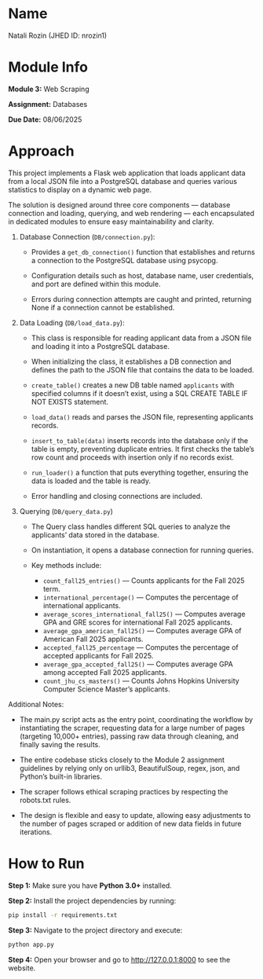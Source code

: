 # Name
Natali Rozin (JHED ID: nrozin1)

# Module Info
**Module 3:** Web Scraping

**Assignment:** Databases

**Due Date:** 08/06/2025

# Approach
This project implements a Flask web application that loads applicant data from a local JSON file into a PostgreSQL database and queries various statistics to display on a dynamic web page.

The solution is designed around three core components — database connection and loading, querying, and web rendering — each encapsulated in dedicated modules to ensure easy maintainability and clarity.

1. Database Connection (`DB/connection.py`):
   - Provides a `get_db_connection()` function that establishes and returns a connection to the PostgreSQL database using psycopg.

   - Configuration details such as host, database name, user credentials, and port are defined within this module.

   - Errors during connection attempts are caught and printed, returning None if a connection cannot be established.

2. Data Loading (`DB/load_data.py`):
   - This class is responsible for reading applicant data from a JSON file and loading it into a PostgreSQL database.

   - When initializing the class, it establishes a DB connection and defines the path to the JSON file that contains the data to be loaded.

   - `create_table()` creates a new DB table named `applicants` with specified columns if it doesn’t exist, using a SQL CREATE TABLE IF NOT EXISTS statement.

   - `load_data()` reads and parses the JSON file, representing applicants records.

   - `insert_to_table(data)` inserts records into the database only if the table is empty, preventing duplicate entries. It first checks the table’s row count and proceeds with insertion only if no records exist.

   - `run_loader()` a function that puts everything together, ensuring the data is loaded and the table is ready.

   - Error handling and closing connections are included.

3. Querying (`DB/query_data.py`)
   - The Query class handles different SQL queries to analyze the applicants’ data stored in the database.

   - On instantiation, it opens a database connection for running queries.

   - Key methods include:
      - `count_fall25_entries()` — Counts applicants for the Fall 2025 term.
      - `international_percentage()` — Computes the percentage of international applicants.
      - `average_scores_international_fall25()` — Computes average GPA and GRE scores for international Fall 2025 applicants.
      - `average_gpa_american_fall25()` — Computes average GPA of American Fall 2025 applicants.
      - `accepted_fall25_percentage` — Computes the percentage of accepted applicants for Fall 2025.
      - `average_gpa_accepted_fall25()` — Computes average GPA among accepted Fall 2025 applicants.
      - `count_jhu_cs_masters()` — Counts Johns Hopkins University Computer Science Master’s applicants.

Additional Notes:
- The main.py script acts as the entry point, coordinating the workflow by instantiating the scraper, requesting data for a large number of pages (targeting 10,000+ entries), passing raw data through cleaning, and finally saving the results.

- The entire codebase sticks closely to the Module 2 assignment guidelines by relying only on urllib3, BeautifulSoup, regex, json, and Python’s built-in libraries.

- The scraper follows ethical scraping practices by respecting the robots.txt rules.

- The design is flexible and easy to update, allowing easy adjustments to the number of pages scraped or addition of new data fields in future iterations.

# How to Run
**Step 1:** Make sure you have **Python 3.0+** installed.

**Step 2:** Install the project dependencies by running:
```bash
pip install -r requirements.txt
```

**Step 3:** Navigate to the project directory and execute:
```bash
python app.py
```

**Step 4:** Open your browser and go to http://127.0.0.1:8000 to see the website.